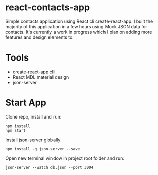 # react-contacts-app
Simple contacts application using React cli create-react-app. I built the majority of this application in a few hours using Mock JSON data for contacts. It's currently a work in progress which I plan on adding more features and design elements to. 

# Tools 
* create-react-app cli
* React MDL material design
* json-server

# Start App
Clone repo, install and run:
```git
npm install
npm start
```
Install json-server globally
```git
npm install -g json-server --save
```
Open new terminal window in project root folder and run:
```git
json-server --watch db.json --port 3004
```


